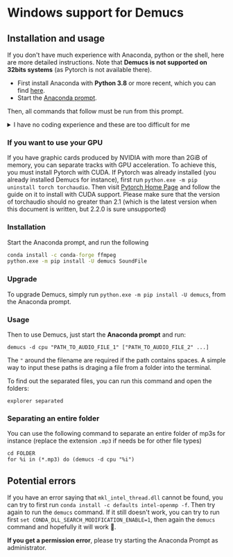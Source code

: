 # Windows support for Demucs

## Installation and usage

If you don't have much experience with Anaconda, python or the shell, here are more detailed instructions. Note that **Demucs is not supported on 32bits systems** (as Pytorch is not available there).

- First install Anaconda with **Python 3.8** or more recent, which you can find [here][install].
- Start the [Anaconda prompt][prompt].

Then, all commands that follow must be run from this prompt.

<details>
  <summary>I have no coding experience and these are too difficult for me</summary>

> Then a GUI is suitable for you. See [Demucs GUI](https://github.com/ama-prof-divi/Demucs-Gui)

</details>

### If you want to use your GPU

If you have graphic cards produced by NVIDIA with more than 2GiB of memory, you can separate tracks with GPU acceleration. To achieve this, you must install Pytorch with CUDA. If Pytorch was already installed (you already installed Demucs for instance), first run  `python.exe -m pip uninstall torch torchaudio`.
Then visit [Pytorch Home Page](https://pytorch.org/get-started/locally/) and follow the guide on it to install with CUDA support. Please make sure that the version of torchaudio should no greater than 2.1 (which is the latest version when this document is written, but 2.2.0 is sure unsupported)

### Installation

Start the Anaconda prompt, and run the following

```cmd
conda install -c conda-forge ffmpeg
python.exe -m pip install -U demucs SoundFile
```

### Upgrade

To upgrade Demucs, simply run `python.exe -m pip install -U demucs`, from the Anaconda prompt.

### Usage

Then to use Demucs, just start the **Anaconda prompt** and run:
```
demucs -d cpu "PATH_TO_AUDIO_FILE_1" ["PATH_TO_AUDIO_FILE_2" ...]
```
The `"` around the filename are required if the path contains spaces. A simple way to input these paths is draging a file from a folder into the terminal.

To find out the separated files, you can run this command and open the folders:
```
explorer separated
```

### Separating an entire folder

You can use the following command to separate an entire folder of mp3s for instance (replace the extension `.mp3` if needs be for other file types)
```
cd FOLDER
for %i in (*.mp3) do (demucs -d cpu "%i")
```

## Potential errors

If you have an error saying that `mkl_intel_thread.dll` cannot be found, you can try to first run
`conda install -c defaults intel-openmp -f`. Then try again to run the `demucs` command. If it still doesn't work, you can try to run first `set CONDA_DLL_SEARCH_MODIFICATION_ENABLE=1`, then again the `demucs` command and hopefully it will work 🙏.

**If you get a permission error**, please try starting the Anaconda Prompt as administrator.


[install]: https://www.anaconda.com/download
[prompt]: https://docs.anaconda.com/anaconda/user-guide/getting-started/#open-prompt-win
